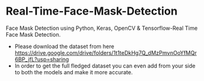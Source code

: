 # Real-Time-Face-Mask-Detection
Face Mask Detection using Python, Keras, OpenCV &amp; Tensorflow-Real Time Face Mask Detection. 
* Please download the dataset from here https://drive.google.com/drive/folders/1t1teDkHg7Q_dMzPmvnOoYfMQr6BP_jfL?usp=sharing
* In order to get the full fledged dataset you can even add from your side to both the models and make it more accurate. 
